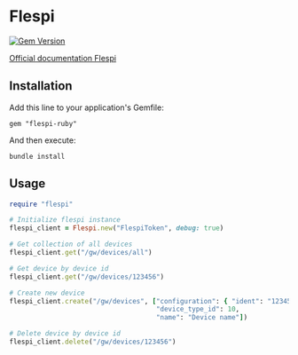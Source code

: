 # Flespi
[![Gem Version](https://badge.fury.io/rb/flespi-ruby.svg)](https://badge.fury.io/rb/flespi-ruby)

[Official documentation Flespi](https://flespi.io/docs/)

## Installation

Add this line to your application's Gemfile:

`gem "flespi-ruby"`

And then execute:

`bundle install`

## Usage

```ruby
require "flespi"

# Initialize flespi instance
flespi_client = Flespi.new("FlespiToken", debug: true)

# Get collection of all devices
flespi_client.get("/gw/devices/all")

# Get device by device id
flespi_client.get("/gw/devices/123456")

# Create new device
flespi_client.create("/gw/devices", ["configuration": { "ident": "123456" }, 
                                     "device_type_id": 10, 
                                     "name": "Device name"])

# Delete device by device id
flespi_client.delete("/gw/devices/123456")
```
